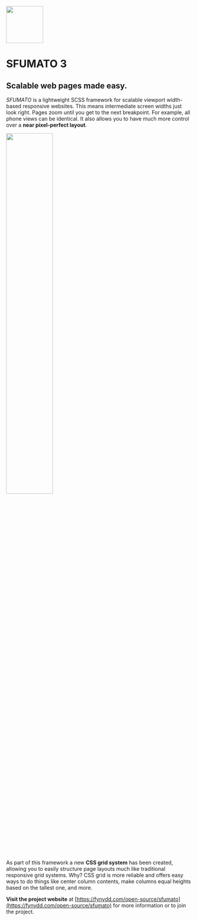 <img src="https://fynydd.com/images/sfumato-icon.png" width="100" />

# SFUMATO 3

## Scalable web pages made easy.

*SFUMATO* is a lightweight SCSS framework for scalable viewport width-based responsive websites. This means intermediate screen widths just look right. Pages zoom until you get to the next breakpoint. For example, all phone views can be identical. It also allows you to have much more control over a **near pixel-perfect layout**.

<img src="https://fynydd.com/media/1818/scaling-example.gif" width="50%" />   

As part of this framework a new **CSS grid system** has been created, allowing you to easily structure page layouts much like traditional responsive grid systems. Why? CSS grid is more reliable and offers easy ways to do things like center column contents, make columns equal heights based on the tallest one, and more.

**Visit the project website** at [https://fynydd.com/open-source/sfumato](https://fynydd.com/open-source/sfumato) for more information or to join the project.
